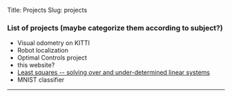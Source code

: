 Title: Projects
Slug: projects

### List of projects (maybe categorize them according to subject?)
* Visual odometry on KITTI
* Robot localization
* Optimal Controls project
* this website?
* [Least squares -- solving over and under-determined linear systems](http://people.csail.mit.edu/bkph/articles/Pseudo_Inverse.pdf)
* MNIST classifier
---

